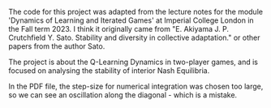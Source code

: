 The code for this project was adapted from the lecture notes for the module 'Dynamics of Learning and Iterated Games' at Imperial College London in the Fall term 2023. I think it originally came from "E. Akiyama J. P. Crutchfield Y. Sato. Stability and diversity in collective adaptation." or other papers from the author Sato.

The project is about the Q-Learning Dynamics in two-player games, and is focused on analysing the stability of interior Nash Equilibria. 


In the PDF file, the step-size for numerical integration was chosen too large, so we can see an oscillation along the diagonal - which is a mistake. 
